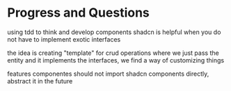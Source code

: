 # Progress and Questions

using tdd to think and develop components
shadcn is helpful when you do not have to implement exotic interfaces

the idea is creating "template" for crud operations where we just pass the entity and it implements the interfaces, we find a way of customizing things

features componentes should not import shadcn components directly, abstract it in the future